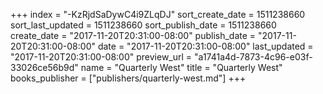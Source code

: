 +++
index = "-KzRjdSaDywC4i9ZLqDJ"
sort_create_date = 1511238660
sort_last_updated = 1511238660
sort_publish_date = 1511238660
create_date = "2017-11-20T20:31:00-08:00"
publish_date = "2017-11-20T20:31:00-08:00"
date = "2017-11-20T20:31:00-08:00"
last_updated = "2017-11-20T20:31:00-08:00"
preview_url = "a1741a4d-7873-4c96-e03f-33026ce56b9d"
name = "Quarterly West"
title = "Quarterly West"
books_publisher = ["publishers/quarterly-west.md"]
+++
